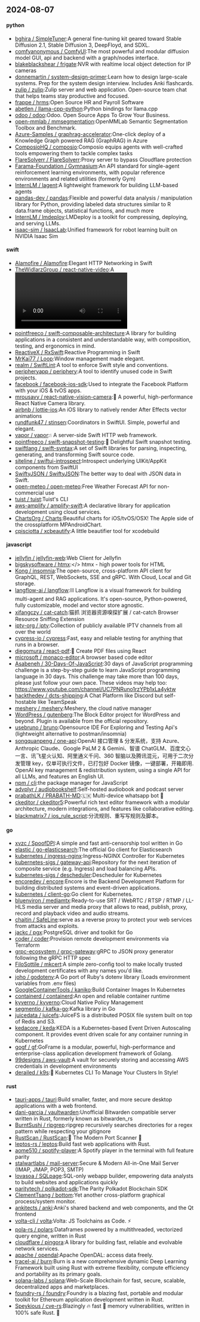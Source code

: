 ## 2024-08-07

#### python
* [bghira / SimpleTuner](https://github.com/bghira/SimpleTuner):A general fine-tuning kit geared toward Stable Diffusion 2.1, Stable Diffusion 3, DeepFloyd, and SDXL.
* [comfyanonymous / ComfyUI](https://github.com/comfyanonymous/ComfyUI):The most powerful and modular diffusion model GUI, api and backend with a graph/nodes interface.
* [blakeblackshear / frigate](https://github.com/blakeblackshear/frigate):NVR with realtime local object detection for IP cameras
* [donnemartin / system-design-primer](https://github.com/donnemartin/system-design-primer):Learn how to design large-scale systems. Prep for the system design interview. Includes Anki flashcards.
* [zulip / zulip](https://github.com/zulip/zulip):Zulip server and web application. Open-source team chat that helps teams stay productive and focused.
* [frappe / hrms](https://github.com/frappe/hrms):Open Source HR and Payroll Software
* [abetlen / llama-cpp-python](https://github.com/abetlen/llama-cpp-python):Python bindings for llama.cpp
* [odoo / odoo](https://github.com/odoo/odoo):Odoo. Open Source Apps To Grow Your Business.
* [open-mmlab / mmsegmentation](https://github.com/open-mmlab/mmsegmentation):OpenMMLab Semantic Segmentation Toolbox and Benchmark.
* [Azure-Samples / graphrag-accelerator](https://github.com/Azure-Samples/graphrag-accelerator):One-click deploy of a Knowledge Graph powered RAG (GraphRAG) in Azure
* [ComposioHQ / composio](https://github.com/ComposioHQ/composio):Composio equips agents with well-crafted tools empowering them to tackle complex tasks
* [FlareSolverr / FlareSolverr](https://github.com/FlareSolverr/FlareSolverr):Proxy server to bypass Cloudflare protection
* [Farama-Foundation / Gymnasium](https://github.com/Farama-Foundation/Gymnasium):An API standard for single-agent reinforcement learning environments, with popular reference environments and related utilities (formerly Gym)
* [InternLM / lagent](https://github.com/InternLM/lagent):A lightweight framework for building LLM-based agents
* [pandas-dev / pandas](https://github.com/pandas-dev/pandas):Flexible and powerful data analysis / manipulation library for Python, providing labeled data structures similar to R data.frame objects, statistical functions, and much more
* [InternLM / lmdeploy](https://github.com/InternLM/lmdeploy):LMDeploy is a toolkit for compressing, deploying, and serving LLMs.
* [isaac-sim / IsaacLab](https://github.com/isaac-sim/IsaacLab):Unified framework for robot learning built on NVIDIA Isaac Sim

#### swift
* [Alamofire / Alamofire](https://github.com/Alamofire/Alamofire):Elegant HTTP Networking in Swift
* [TheWidlarzGroup / react-native-video](https://github.com/TheWidlarzGroup/react-native-video):A <Video /> component for react-native
* [pointfreeco / swift-composable-architecture](https://github.com/pointfreeco/swift-composable-architecture):A library for building applications in a consistent and understandable way, with composition, testing, and ergonomics in mind.
* [ReactiveX / RxSwift](https://github.com/ReactiveX/RxSwift):Reactive Programming in Swift
* [MrKai77 / Loop](https://github.com/MrKai77/Loop):Window management made elegant.
* [realm / SwiftLint](https://github.com/realm/SwiftLint):A tool to enforce Swift style and conventions.
* [peripheryapp / periphery](https://github.com/peripheryapp/periphery):A tool to identify unused code in Swift projects.
* [facebook / facebook-ios-sdk](https://github.com/facebook/facebook-ios-sdk):Used to integrate the Facebook Platform with your iOS & tvOS apps.
* [mrousavy / react-native-vision-camera](https://github.com/mrousavy/react-native-vision-camera):📸 A powerful, high-performance React Native Camera library.
* [airbnb / lottie-ios](https://github.com/airbnb/lottie-ios):An iOS library to natively render After Effects vector animations
* [rundfunk47 / stinsen](https://github.com/rundfunk47/stinsen):Coordinators in SwiftUI. Simple, powerful and elegant.
* [vapor / vapor](https://github.com/vapor/vapor):💧 A server-side Swift HTTP web framework.
* [pointfreeco / swift-snapshot-testing](https://github.com/pointfreeco/swift-snapshot-testing):📸 Delightful Swift snapshot testing.
* [swiftlang / swift-syntax](https://github.com/swiftlang/swift-syntax):A set of Swift libraries for parsing, inspecting, generating, and transforming Swift source code.
* [siteline / swiftui-introspect](https://github.com/siteline/swiftui-introspect):Introspect underlying UIKit/AppKit components from SwiftUI
* [SwiftyJSON / SwiftyJSON](https://github.com/SwiftyJSON/SwiftyJSON):The better way to deal with JSON data in Swift.
* [open-meteo / open-meteo](https://github.com/open-meteo/open-meteo):Free Weather Forecast API for non-commercial use
* [tuist / tuist](https://github.com/tuist/tuist):Tuist's CLI
* [aws-amplify / amplify-swift](https://github.com/aws-amplify/amplify-swift):A declarative library for application development using cloud services.
* [ChartsOrg / Charts](https://github.com/ChartsOrg/Charts):Beautiful charts for iOS/tvOS/OSX! The Apple side of the crossplatform MPAndroidChart.
* [cpisciotta / xcbeautify](https://github.com/cpisciotta/xcbeautify):A little beautifier tool for xcodebuild

#### javascript
* [jellyfin / jellyfin-web](https://github.com/jellyfin/jellyfin-web):Web Client for Jellyfin
* [bigskysoftware / htmx](https://github.com/bigskysoftware/htmx):</> htmx - high power tools for HTML
* [Kong / insomnia](https://github.com/Kong/insomnia):The open-source, cross-platform API client for GraphQL, REST, WebSockets, SSE and gRPC. With Cloud, Local and Git storage.
* [langflow-ai / langflow](https://github.com/langflow-ai/langflow):⛓️ Langflow is a visual framework for building multi-agent and RAG applications. It's open-source, Python-powered, fully customizable, model and vector store agnostic.
* [xifangczy / cat-catch](https://github.com/xifangczy/cat-catch):猫抓 浏览器资源嗅探扩展 / cat-catch Browser Resource Sniffing Extension
* [iptv-org / iptv](https://github.com/iptv-org/iptv):Collection of publicly available IPTV channels from all over the world
* [cypress-io / cypress](https://github.com/cypress-io/cypress):Fast, easy and reliable testing for anything that runs in a browser.
* [diegomura / react-pdf](https://github.com/diegomura/react-pdf):📄 Create PDF files using React
* [microsoft / monaco-editor](https://github.com/microsoft/monaco-editor):A browser based code editor
* [Asabeneh / 30-Days-Of-JavaScript](https://github.com/Asabeneh/30-Days-Of-JavaScript):30 days of JavaScript programming challenge is a step-by-step guide to learn JavaScript programming language in 30 days. This challenge may take more than 100 days, please just follow your own pace. These videos may help too: https://www.youtube.com/channel/UC7PNRuno1rzYPb1xLa4yktw
* [hackthedev / dcts-shipping](https://github.com/hackthedev/dcts-shipping):A Chat Platform like Discord but self-hostable like TeamSpeak
* [meshery / meshery](https://github.com/meshery/meshery):Meshery, the cloud native manager
* [WordPress / gutenberg](https://github.com/WordPress/gutenberg):The Block Editor project for WordPress and beyond. Plugin is available from the official repository.
* [usebruno / bruno](https://github.com/usebruno/bruno):Opensource IDE For Exploring and Testing Api's (lightweight alternative to postman/insomnia)
* [songquanpeng / one-api](https://github.com/songquanpeng/one-api):OpenAI 接口管理 & 分发系统，支持 Azure、Anthropic Claude、Google PaLM 2 & Gemini、智谱 ChatGLM、百度文心一言、讯飞星火认知、阿里通义千问、360 智脑以及腾讯混元，可用于二次分发管理 key，仅单可执行文件，已打包好 Docker 镜像，一键部署，开箱即用. OpenAI key management & redistribution system, using a single API for all LLMs, and features an English UI.
* [npm / cli](https://github.com/npm/cli):the package manager for JavaScript
* [advplyr / audiobookshelf](https://github.com/advplyr/audiobookshelf):Self-hosted audiobook and podcast server
* [prabathLK / PRABATH-MD](https://github.com/prabathLK/PRABATH-MD):🇱🇰 Multi-device whatsapp bot 🎉
* [ckeditor / ckeditor5](https://github.com/ckeditor/ckeditor5):Powerful rich text editor framework with a modular architecture, modern integrations, and features like collaborative editing.
* [blackmatrix7 / ios_rule_script](https://github.com/blackmatrix7/ios_rule_script):分流规则、重写写规则及脚本。

#### go
* [xvzc / SpoofDPI](https://github.com/xvzc/SpoofDPI):A simple and fast anti-censorship tool written in Go
* [elastic / go-elasticsearch](https://github.com/elastic/go-elasticsearch):The official Go client for Elasticsearch
* [kubernetes / ingress-nginx](https://github.com/kubernetes/ingress-nginx):Ingress-NGINX Controller for Kubernetes
* [kubernetes-sigs / gateway-api](https://github.com/kubernetes-sigs/gateway-api):Repository for the next iteration of composite service (e.g. Ingress) and load balancing APIs.
* [kubernetes-sigs / descheduler](https://github.com/kubernetes-sigs/descheduler):Descheduler for Kubernetes
* [encoredev / encore](https://github.com/encoredev/encore):Encore is the Backend Development Platform for building distributed systems and event-driven applications.
* [kubernetes / client-go](https://github.com/kubernetes/client-go):Go client for Kubernetes.
* [bluenviron / mediamtx](https://github.com/bluenviron/mediamtx):Ready-to-use SRT / WebRTC / RTSP / RTMP / LL-HLS media server and media proxy that allows to read, publish, proxy, record and playback video and audio streams.
* [chaitin / SafeLine](https://github.com/chaitin/SafeLine):serve as a reverse proxy to protect your web services from attacks and exploits.
* [jackc / pgx](https://github.com/jackc/pgx):PostgreSQL driver and toolkit for Go
* [coder / coder](https://github.com/coder/coder):Provision remote development environments via Terraform
* [grpc-ecosystem / grpc-gateway](https://github.com/grpc-ecosystem/grpc-gateway):gRPC to JSON proxy generator following the gRPC HTTP spec
* [FiloSottile / mkcert](https://github.com/FiloSottile/mkcert):A simple zero-config tool to make locally trusted development certificates with any names you'd like.
* [joho / godotenv](https://github.com/joho/godotenv):A Go port of Ruby's dotenv library (Loads environment variables from .env files)
* [GoogleContainerTools / kaniko](https://github.com/GoogleContainerTools/kaniko):Build Container Images In Kubernetes
* [containerd / containerd](https://github.com/containerd/containerd):An open and reliable container runtime
* [kyverno / kyverno](https://github.com/kyverno/kyverno):Cloud Native Policy Management
* [segmentio / kafka-go](https://github.com/segmentio/kafka-go):Kafka library in Go
* [juicedata / juicefs](https://github.com/juicedata/juicefs):JuiceFS is a distributed POSIX file system built on top of Redis and S3.
* [kedacore / keda](https://github.com/kedacore/keda):KEDA is a Kubernetes-based Event Driven Autoscaling component. It provides event driven scale for any container running in Kubernetes
* [gogf / gf](https://github.com/gogf/gf):GoFrame is a modular, powerful, high-performance and enterprise-class application development framework of Golang.
* [99designs / aws-vault](https://github.com/99designs/aws-vault):A vault for securely storing and accessing AWS credentials in development environments
* [derailed / k9s](https://github.com/derailed/k9s):🐶 Kubernetes CLI To Manage Your Clusters In Style!

#### rust
* [tauri-apps / tauri](https://github.com/tauri-apps/tauri):Build smaller, faster, and more secure desktop applications with a web frontend.
* [dani-garcia / vaultwarden](https://github.com/dani-garcia/vaultwarden):Unofficial Bitwarden compatible server written in Rust, formerly known as bitwarden_rs
* [BurntSushi / ripgrep](https://github.com/BurntSushi/ripgrep):ripgrep recursively searches directories for a regex pattern while respecting your gitignore
* [RustScan / RustScan](https://github.com/RustScan/RustScan):🤖 The Modern Port Scanner 🤖
* [leptos-rs / leptos](https://github.com/leptos-rs/leptos):Build fast web applications with Rust.
* [aome510 / spotify-player](https://github.com/aome510/spotify-player):A Spotify player in the terminal with full feature parity
* [stalwartlabs / mail-server](https://github.com/stalwartlabs/mail-server):Secure & Modern All-in-One Mail Server (IMAP, JMAP, POP3, SMTP)
* [lovasoa / SQLpage](https://github.com/lovasoa/SQLpage):SQL-only webapp builder, empowering data analysts to build websites and applications quickly
* [paritytech / polkadot-sdk](https://github.com/paritytech/polkadot-sdk):The Parity Polkadot Blockchain SDK
* [ClementTsang / bottom](https://github.com/ClementTsang/bottom):Yet another cross-platform graphical process/system monitor.
* [ankitects / anki](https://github.com/ankitects/anki):Anki's shared backend and web components, and the Qt frontend
* [volta-cli / volta](https://github.com/volta-cli/volta):Volta: JS Toolchains as Code. ⚡
* [pola-rs / polars](https://github.com/pola-rs/polars):Dataframes powered by a multithreaded, vectorized query engine, written in Rust
* [cloudflare / pingora](https://github.com/cloudflare/pingora):A library for building fast, reliable and evolvable network services.
* [apache / opendal](https://github.com/apache/opendal):Apache OpenDAL: access data freely.
* [tracel-ai / burn](https://github.com/tracel-ai/burn):Burn is a new comprehensive dynamic Deep Learning Framework built using Rust with extreme flexibility, compute efficiency and portability as its primary goals.
* [solana-labs / solana](https://github.com/solana-labs/solana):Web-Scale Blockchain for fast, secure, scalable, decentralized apps and marketplaces.
* [foundry-rs / foundry](https://github.com/foundry-rs/foundry):Foundry is a blazing fast, portable and modular toolkit for Ethereum application development written in Rust.
* [Speykious / cve-rs](https://github.com/Speykious/cve-rs):Blazingly 🔥 fast 🚀 memory vulnerabilities, written in 100% safe Rust. 🦀
